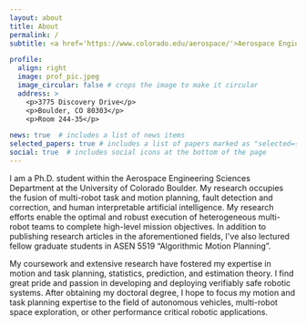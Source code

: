 ```yaml
---
layout: about
title: About
permalink: /
subtitle: <a href='https://www.colorado.edu/aerospace/'>Aerospace Engineering Sciences</a> at the University of Colorado Boulder.

profile:
  align: right
  image: prof_pic.jpeg
  image_circular: false # crops the image to make it circular
  address: >
    <p>3775 Discovery Drive</p>
    <p>Boulder, CO 80303</p>
    <p>Room 244-35</p>

news: true  # includes a list of news items
selected_papers: true # includes a list of papers marked as "selected={true}"
social: true  # includes social icons at the bottom of the page
---
```


I am a Ph.D. student within the Aerospace Engineering Sciences Department at the University of Colorado Boulder. My research occupies the fusion of multi-robot task and motion planning, fault detection and correction, and human interpretable artificial intelligence. My research efforts enable the optimal and robust execution of heterogeneous multi-robot teams to complete high-level mission objectives. In addition to publishing research articles in the aforementioned fields, I've also lectured fellow graduate students in ASEN 5519 “Algorithmic Motion Planning”.

My coursework and extensive research have fostered my expertise in motion and task planning, statistics, prediction, and estimation theory. I find great pride and passion in developing and deploying verifiably safe robotic systems. After obtaining my doctoral degree, I hope to focus my motion and task planning expertise to the field of autonomous vehicles, multi-robot space exploration, or other performance critical robotic applications.
